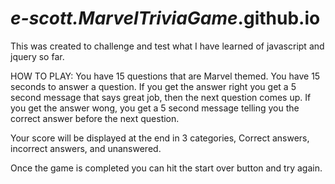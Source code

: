 # _e-scott.MarvelTriviaGame_.github.io

This was created to challenge and test what I have learned of javascript and jquery so far.

HOW TO PLAY: You have 15 questions that are Marvel themed. You have 15 seconds to answer a question. If you get the answer right you get a 5 second message that says great job, then the next question comes up. If you get the answer wong, you get a 5 second message telling you the correct answer before the next question.

Your score will be displayed at the end in 3 categories, Correct answers, incorrect answers, and unanswered.

Once the game is completed you can hit the start over button and try again.
